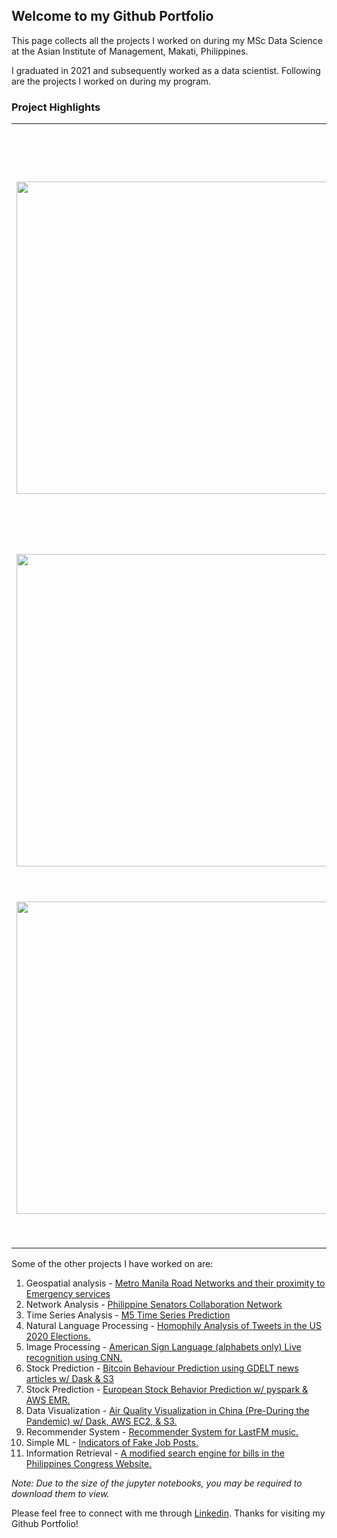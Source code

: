 ## Welcome to my Github Portfolio

This page collects all the projects I worked on during my MSc Data Science at the Asian Institute of Management, Makati, Philippines.

I graduated in 2021 and subsequently worked as a data scientist. Following are the projects I worked on during my program. 

### Project Highlights

| | |
|-|-|
|<img src="https://user-images.githubusercontent.com/44531064/109926315-cf372580-7cfd-11eb-9ec7-ea67468dfb13.png" width=500>| **[Predicting Remaining Useful Life of Aeroplane Engine](https://github.com/nisnig/RUL-Predictive-Maintenance)**<br>The project aims to predict a machine breakdown before it happens. The accuracy is measured by how close the LSTM prediction is to the true breakdown. Machine Health is monitored with the help of multiple sensors and a potential failure curve is fit. The project uses the [Turbofan Engine Degradation Simulation Data Set](https://ti.arc.nasa.gov/tech/dash/groups/pcoe/prognostic-data-repository/#turbofan).|
|<img src="https://user-images.githubusercontent.com/44531064/109925346-9480bd80-7cfc-11eb-952b-a676be2b2273.png" width=500>| **[Masked Face Recognition](https://github.com/nisnig/Masked-Face-Recognition)**<br>The project successfully differentiates my teammates and I, with and without masks. We used a total of 100 images and built on existing face recognition models such as MTCNN and Facenet for the classification. The project may be used for security measures in organizations.|
|<img src="https://user-images.githubusercontent.com/44531064/109926775-4e2c5e00-7cfe-11eb-9d64-e5dbde754e46.png" width=500> | **[Loan Customer Segmentation and Price Optimization](https://github.com/nisnig/Price-Optimization-Model-for-E-loans)**<br>The project finds the optimum rates for multiple customer segments of a E-Car Loan company. I used non-linear programming to find the efficient frontier for each segment based on the risk of default, competitor rates, duration of loan, etc. to maximize the overall profit, resulting in a 100% increase.|

Some of the other projects I have worked on are:
1. Geospatial analysis - [Metro Manila Road Networks and their proximity to Emergency services](https://github.com/nisnig/Manila-Roads-Geospatial-Analysis)
2. Network Analysis - [Philippine Senators Collaboration Network](https://github.com/nisnig/Philippine-Senator-Collaboration-Network)
3. Time Series Analysis - [M5 Time Series Prediction](https://github.com/nisnig/M5-Time-series-predictions)
4. Natural Language Processing - [Homophily Analysis of Tweets in the US 2020 Elections.](https://github.com/nisnig/Homophily-Analysis-of-Tweets)
5. Image Processing - [American Sign Language (alphabets only) Live recognition using CNN.](https://github.com/nisnig/ASL-Recognition)
6. Stock Prediction - [Bitcoin Behaviour Prediction using GDELT news articles w/ Dask & S3](https://github.com/nisnig/Bitcoin-Fluctuation-Prediction-with-GDELT-News)
7. Stock Prediction - [European Stock Behavior Prediction w/ pyspark & AWS EMR.](https://github.com/nisnig/Eurostock-Prediction)
8. Data Visualization - [Air Quality Visualization in China (Pre-During the Pandemic) w/ Dask, AWS EC2, & S3.](https://github.com/nisnig/Air-Quality-trend-visualization)
9. Recommender System - [Recommender System for LastFM music.](https://github.com/nisnig/Recommender-system-LastFM)
10. Simple ML - [Indicators of Fake Job Posts.](https://github.com/May-nerd/ml1-final-project)
11. Information Retrieval - [A modified search engine for bills in the Philippines Congress Website.](https://github.com/May-nerd/dmw-ml-final-project)

*Note: Due to the size of the jupyter notebooks, you may be required to download them to view.*

Please feel free to connect with me through [Linkedin](https://www.linkedin.com/in/nisargnigam/). Thanks for visiting my Github Portfolio!
